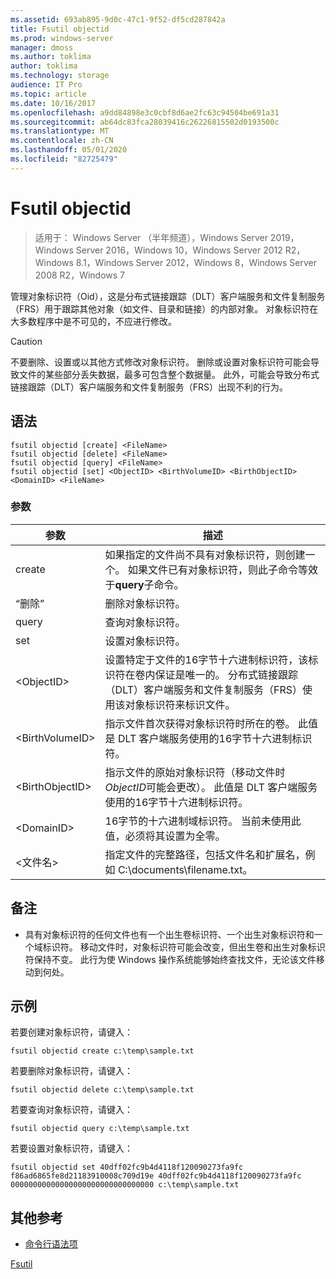 ```yaml
---
ms.assetid: 693ab895-9d0c-47c1-9f52-df5cd287842a
title: Fsutil objectid
ms.prod: windows-server
manager: dmoss
ms.author: toklima
author: toklima
ms.technology: storage
audience: IT Pro
ms.topic: article
ms.date: 10/16/2017
ms.openlocfilehash: a9dd84898e3c0cbf8d6ae2fc63c94504be691a31
ms.sourcegitcommit: ab64dc83fca28039416c26226815502d0193500c
ms.translationtype: MT
ms.contentlocale: zh-CN
ms.lasthandoff: 05/01/2020
ms.locfileid: "82725479"
---
```

# <a name="fsutil-objectid"></a>Fsutil objectid
> 适用于： Windows Server （半年频道），Windows Server 2019，Windows Server 2016，Windows 10，Windows Server 2012 R2，Windows 8.1，Windows Server 2012，Windows 8，Windows Server 2008 R2，Windows 7

管理对象标识符（Oid），这是分布式链接跟踪（DLT）客户端服务和文件复制服务（FRS）用于跟踪其他对象（如文件、目录和链接）的内部对象。 对象标识符在大多数程序中是不可见的，不应进行修改。

> [!CAUTION]
> 不要删除、设置或以其他方式修改对象标识符。 删除或设置对象标识符可能会导致文件的某些部分丢失数据，最多可包含整个数据量。 此外，可能会导致分布式链接跟踪（DLT）客户端服务和文件复制服务（FRS）出现不利的行为。



## <a name="syntax"></a>语法

```
fsutil objectid [create] <FileName>
fsutil objectid [delete] <FileName>
fsutil objectid [query] <FileName>
fsutil objectid [set] <ObjectID> <BirthVolumeID> <BirthObjectID> <DomainID> <FileName>
```

### <a name="parameters"></a>参数

|参数|描述|
|-------------|---------------|
|create|如果指定的文件尚不具有对象标识符，则创建一个。 如果文件已有对象标识符，则此子命令等效于**query**子命令。|
|“删除”|删除对象标识符。|
|query|查询对象标识符。|
|set|设置对象标识符。|
|\<ObjectID>|设置特定于文件的16字节十六进制标识符，该标识符在卷内保证是唯一的。 分布式链接跟踪（DLT）客户端服务和文件复制服务（FRS）使用该对象标识符来标识文件。|
|\<BirthVolumeID>|指示文件首次获得对象标识符时所在的卷。 此值是 DLT 客户端服务使用的16字节十六进制标识符。|
|\<BirthObjectID>|指示文件的原始对象标识符（移动文件时*ObjectID*可能会更改）。 此值是 DLT 客户端服务使用的16字节十六进制标识符。|
|\<DomainID>|16字节的十六进制域标识符。 当前未使用此值，必须将其设置为全零。|
|\<文件名>|指定文件的完整路径，包括文件名和扩展名，例如 C:\documents\filename.txt。|

## <a name="remarks"></a>备注

-   具有对象标识符的任何文件也有一个出生卷标识符、一个出生对象标识符和一个域标识符。 移动文件时，对象标识符可能会改变，但出生卷和出生对象标识符保持不变。 此行为使 Windows 操作系统能够始终查找文件，无论该文件移动到何处。

## <a name="examples"></a><a name="BKMK_examples"></a>示例
若要创建对象标识符，请键入：

`fsutil objectid create c:\temp\sample.txt`

若要删除对象标识符，请键入：

`fsutil objectid delete c:\temp\sample.txt`

若要查询对象标识符，请键入：

`fsutil objectid query c:\temp\sample.txt`

若要设置对象标识符，请键入：

`fsutil objectid set 40dff02fc9b4d4118f120090273fa9fc f86ad6865fe8d21183910008c709d19e 40dff02fc9b4d4118f120090273fa9fc 00000000000000000000000000000000 c:\temp\sample.txt`

## <a name="additional-references"></a>其他参考
- [命令行语法项](command-line-syntax-key.md)

[Fsutil](Fsutil.md)


